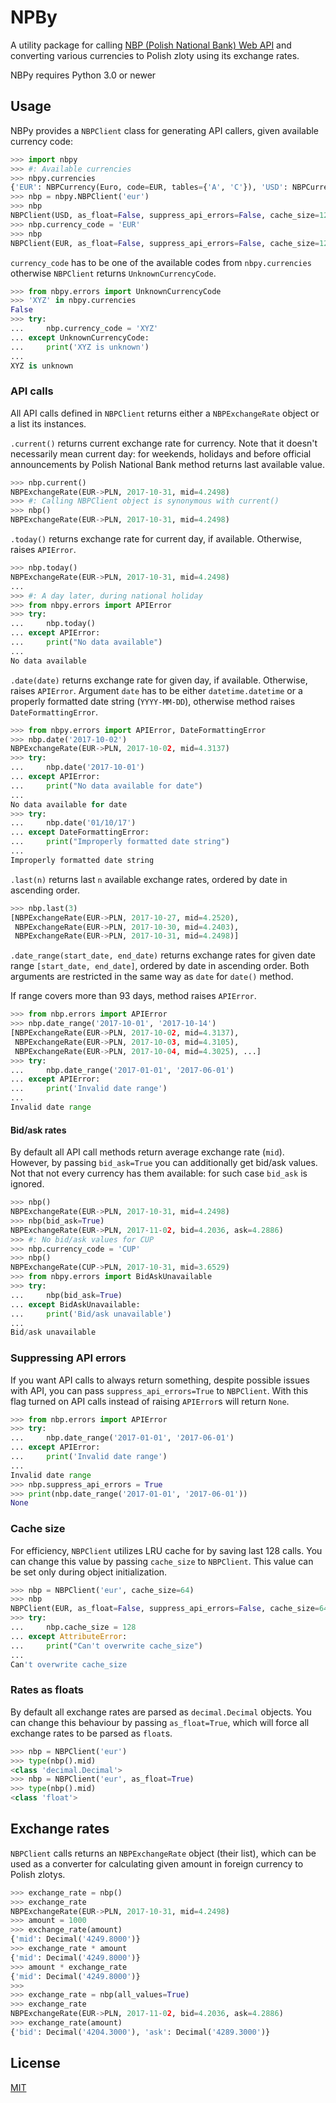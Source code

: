NPBy
=========

A utility package for calling [NBP (Polish National Bank) Web API](http://api.nbp.pl/en.html) and converting various currencies to Polish zloty using its exchange rates.

NBPy requires Python 3.0 or newer

Usage
------
NBPy provides a ``NBPClient`` class for generating API callers, given available currency code:

```python
>>> import nbpy
>>> #: Available currencies
>>> nbpy.currencies
{'EUR': NBPCurrency(Euro, code=EUR, tables={'A', 'C'}), 'USD': NBPCurrency(United States dollar, code=USD, tables={'A', 'C'}), ...}
>>> nbp = nbpy.NBPClient('eur')
>>> nbp
NBPClient(USD, as_float=False, suppress_api_errors=False, cache_size=128)
>>> nbp.currency_code = 'EUR'
>>> nbp
NBPClient(EUR, as_float=False, suppress_api_errors=False, cache_size=128)
```

``currency_code`` has to be one of the available codes from ``nbpy.currencies`` otherwise ``NBPClient`` returns ``UnknownCurrencyCode``.

```python
>>> from nbpy.errors import UnknownCurrencyCode
>>> 'XYZ' in nbpy.currencies
False
>>> try:
...     nbp.currency_code = 'XYZ'
... except UnknownCurrencyCode:
...     print('XYZ is unknown')
...
XYZ is unknown
```

### API calls
All API calls defined in ``NBPClient`` returns either a ``NBPExchangeRate`` object or a list its instances.

`.current()` returns current exchange rate for currency. Note that it doesn't necessarily mean current day: for weekends, holidays and before official announcements by Polish National Bank method returns last available value.

```python
>>> nbp.current()
NBPExchangeRate(EUR->PLN, 2017-10-31, mid=4.2498)
>>> #: Calling NBPClient object is synonymous with current()
>>> nbp()
NBPExchangeRate(EUR->PLN, 2017-10-31, mid=4.2498)
```

`.today()` returns exchange rate for current day, if available. Otherwise, raises ``APIError``.

```python
>>> nbp.today()
NBPExchangeRate(EUR->PLN, 2017-10-31, mid=4.2498)
...
>>> #: A day later, during national holiday
>>> from nbpy.errors import APIError
>>> try:
...     nbp.today()
... except APIError:
...     print("No data available")
...
No data available
```

`.date(date)` returns exchange rate for given day, if available. Otherwise, raises ``APIError``. Argument ``date`` has to be either ``datetime.datetime`` or a properly formatted date string (``YYYY-MM-DD``), otherwise method raises ``DateFormattingError``.

```python
>>> from nbpy.errors import APIError, DateFormattingError
>>> nbp.date('2017-10-02')
NBPExchangeRate(EUR->PLN, 2017-10-02, mid=4.3137)
>>> try:
...     nbp.date('2017-10-01')
... except APIError:
...     print("No data available for date")
...
No data available for date
>>> try:
...     nbp.date('01/10/17')
... except DateFormattingError:
...     print("Improperly formatted date string")
...
Improperly formatted date string
```

`.last(n)` returns last `n` available exchange rates, ordered by date in ascending order.

```python
>>> nbp.last(3)
[NBPExchangeRate(EUR->PLN, 2017-10-27, mid=4.2520),
 NBPExchangeRate(EUR->PLN, 2017-10-30, mid=4.2403),
 NBPExchangeRate(EUR->PLN, 2017-10-31, mid=4.2498)]
```

`.date_range(start_date, end_date)` returns exchange rates for given date range `[start_date, end_date]`, ordered by date in ascending order. Both arguments are restricted in the same way as `date` for `date()` method.

If range covers more than 93 days, method raises ``APIError``.

```python
>>> from nbp.errors import APIError
>>> nbp.date_range('2017-10-01', '2017-10-14')
[NBPExchangeRate(EUR->PLN, 2017-10-02, mid=4.3137),
 NBPExchangeRate(EUR->PLN, 2017-10-03, mid=4.3105),
 NBPExchangeRate(EUR->PLN, 2017-10-04, mid=4.3025), ...]
>>> try:
...     nbp.date_range('2017-01-01', '2017-06-01')
... except APIError:
...     print('Invalid date range')
...
Invalid date range
```

#### Bid/ask rates
By default all API call methods return average exchange rate (`mid`). However, by passing `bid_ask=True` you can additionally get bid/ask values. Not that not every currency has them available: for such case `bid_ask` is ignored.

```python
>>> nbp()
NBPExchangeRate(EUR->PLN, 2017-10-31, mid=4.2498)
>>> nbp(bid_ask=True)
NBPExchangeRate(EUR->PLN, 2017-11-02, bid=4.2036, ask=4.2886)
>>> #: No bid/ask values for CUP
>>> nbp.currency_code = 'CUP'
>>> nbp()
NBPExchangeRate(CUP->PLN, 2017-10-31, mid=3.6529)
>>> from nbpy.errors import BidAskUnavailable
>>> try:
...     nbp(bid_ask=True)
... except BidAskUnavailable:
...     print('Bid/ask unavailable')
...
Bid/ask unavailable
```

### Suppressing API errors
If you want API calls to always return something, despite possible issues with API, you can pass ``suppress_api_errors=True`` to ``NBPClient``. With this flag turned on API calls instead of raising ``APIError``s will return ``None``.

```python
>>> from nbp.errors import APIError
>>> try:
...     nbp.date_range('2017-01-01', '2017-06-01')
... except APIError:
...     print('Invalid date range')
...
Invalid date range
>>> nbp.suppress_api_errors = True
>>> print(nbp.date_range('2017-01-01', '2017-06-01'))
None
```

### Cache size
For efficiency, ``NBPClient`` utilizes LRU cache for by saving last 128 calls. You can change this value by passing ``cache_size`` to ``NBPClient``. This value can be set only during object initialization.

```python
>>> nbp = NBPClient('eur', cache_size=64)
>>> nbp
NBPClient(EUR, as_float=False, suppress_api_errors=False, cache_size=64)
>>> try:
...     nbp.cache_size = 128
... except AttributeError:
...     print("Can't overwrite cache_size")
...
Can't overwrite cache_size
```

### Rates as floats
By default all exchange rates are parsed as ``decimal.Decimal`` objects. You can change this behaviour by passing ``as_float=True``, which will force all exchange rates to be parsed as ``float``s.

```python
>>> nbp = NBPClient('eur')
>>> type(nbp().mid)
<class 'decimal.Decimal'>
>>> nbp = NBPClient('eur', as_float=True)
>>> type(nbp().mid)
<class 'float'>
```

Exchange rates
--------------
``NBPClient`` calls returns an ``NBPExchangeRate`` object (their list), which can be used as a converter for calculating given amount in foreign currency to Polish zlotys.

```python
>>> exchange_rate = nbp()
>>> exchange_rate
NBPExchangeRate(EUR->PLN, 2017-10-31, mid=4.2498)
>>> amount = 1000
>>> exchange_rate(amount)
{'mid': Decimal('4249.8000')}
>>> exchange_rate * amount
{'mid': Decimal('4249.8000')}
>>> amount * exchange_rate
{'mid': Decimal('4249.8000')}
>>>
>>> exchange_rate = nbp(all_values=True)
>>> exchange_rate
NBPExchangeRate(EUR->PLN, 2017-11-02, bid=4.2036, ask=4.2886)
>>> exchange_rate(amount)
{'bid': Decimal('4204.3000'), 'ask': Decimal('4289.3000')}
```

License
-------
[MIT](LICENSE)